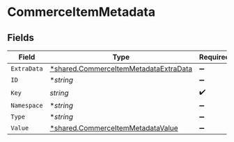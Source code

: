 # CommerceItemMetadata


## Fields

| Field                                                                                                | Type                                                                                                 | Required                                                                                             | Description                                                                                          |
| ---------------------------------------------------------------------------------------------------- | ---------------------------------------------------------------------------------------------------- | ---------------------------------------------------------------------------------------------------- | ---------------------------------------------------------------------------------------------------- |
| `ExtraData`                                                                                          | [*shared.CommerceItemMetadataExtraData](../../../pkg/models/shared/commerceitemmetadataextradata.md) | :heavy_minus_sign:                                                                                   | N/A                                                                                                  |
| `ID`                                                                                                 | **string*                                                                                            | :heavy_minus_sign:                                                                                   | N/A                                                                                                  |
| `Key`                                                                                                | *string*                                                                                             | :heavy_check_mark:                                                                                   | N/A                                                                                                  |
| `Namespace`                                                                                          | **string*                                                                                            | :heavy_minus_sign:                                                                                   | N/A                                                                                                  |
| `Type`                                                                                               | **string*                                                                                            | :heavy_minus_sign:                                                                                   | N/A                                                                                                  |
| `Value`                                                                                              | [*shared.CommerceItemMetadataValue](../../../pkg/models/shared/commerceitemmetadatavalue.md)         | :heavy_minus_sign:                                                                                   | N/A                                                                                                  |